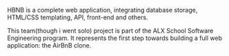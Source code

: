 HBNB is a complete web application, integrating database storage, HTML/CSS templating, API, front-end and others.

This team(though i went solo) project is part of the ALX School Software Engineering program. It represents the first step towards building a full web application: the AirBnB clone.

